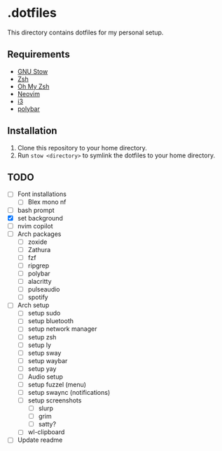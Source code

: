 # .dotfiles
This directory contains dotfiles for my personal setup.

## Requirements
- [GNU Stow](https://www.gnu.org/software/stow/)
- [Zsh](https://www.zsh.org/)
- [Oh My Zsh](https://ohmyz.sh/)
- [Neovim](https://neovim.io/)
- [i3](https://i3wm.org/)
- [polybar](https://github.com/polybar/polybar)

## Installation
1. Clone this repository to your home directory.
2. Run `stow <directory>` to symlink the dotfiles to your home directory.

## TODO
- [ ] Font installations
    - [ ] Blex mono nf
- [ ] bash prompt
- [x] set background
- [ ] nvim copilot
- [ ] Arch packages
    - [ ] zoxide
    - [ ] Zathura
    - [ ] fzf
    - [ ] ripgrep
    - [ ] polybar
    - [ ] alacritty
    - [ ] pulseaudio
    - [ ] spotify
- [ ] Arch setup
    - [ ] setup sudo
    - [ ] setup bluetooth
    - [ ] setup network manager
    - [ ] setup zsh
    - [ ] setup ly
    - [ ] setup sway
    - [ ] setup waybar
    - [ ] setup yay
    - [ ] Audio setup
    - [ ] setup fuzzel (menu)
    - [ ] setup swaync (notifications)
    - [ ] setup screenshots
        - [ ] slurp
        - [ ] grim
        - [ ] satty?
    - [ ] wl-clipboard
- [ ] Update readme
